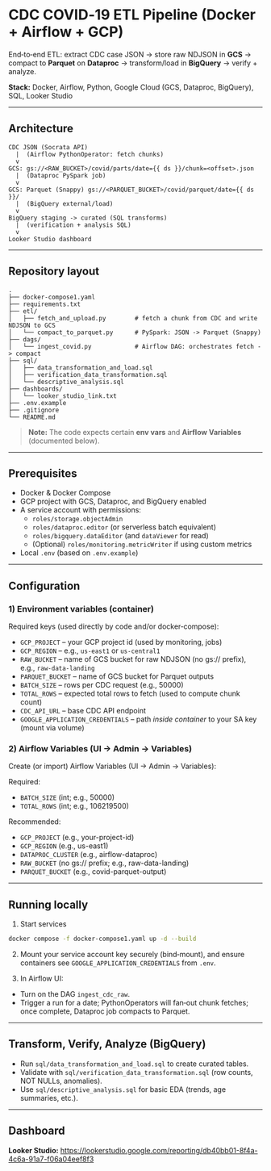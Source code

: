 # CDC COVID‑19 ETL Pipeline (Docker + Airflow + GCP)

End‑to‑end ETL: extract CDC case JSON → store raw NDJSON in **GCS** → compact to **Parquet** on **Dataproc** → transform/load in **BigQuery** → verify + analyze.

**Stack:** Docker, Airflow, Python, Google Cloud (GCS, Dataproc, BigQuery), SQL, Looker Studio

---

## Architecture

```
CDC JSON (Socrata API)
  |  (Airflow PythonOperator: fetch chunks)
  v
GCS: gs://<RAW_BUCKET>/covid/parts/date={{ ds }}/chunk=<offset>.json
  |  (Dataproc PySpark job)
  v
GCS: Parquet (Snappy) gs://<PARQUET_BUCKET>/covid/parquet/date={{ ds }}/
  |  (BigQuery external/load)
  v
BigQuery staging -> curated (SQL transforms)
  |  (verification + analysis SQL)
  v
Looker Studio dashboard
```

---

## Repository layout

```
.
├── docker-compose1.yaml
├── requirements.txt
├── etl/
│   ├── fetch_and_upload.py        # fetch a chunk from CDC and write NDJSON to GCS
│   └── compact_to_parquet.py      # PySpark: JSON -> Parquet (Snappy)
├── dags/
│   └── ingest_covid.py            # Airflow DAG: orchestrates fetch -> compact
├── sql/
│   ├── data_transformation_and_load.sql
│   ├── verification_data_transformation.sql
│   └── descriptive_analysis.sql
├── dashboards/
│   └── looker_studio_link.txt
├── .env.example
├── .gitignore
└── README.md
```

> **Note:** The code expects certain **env vars** and **Airflow Variables** (documented below).

---

## Prerequisites

- Docker & Docker Compose
- GCP project with GCS, Dataproc, and BigQuery enabled
- A service account with permissions:
  - `roles/storage.objectAdmin`
  - `roles/dataproc.editor` (or serverless batch equivalent)
  - `roles/bigquery.dataEditor` (and `dataViewer` for read)
  - (Optional) `roles/monitoring.metricWriter` if using custom metrics
- Local `.env` (based on `.env.example`)

---

## Configuration

### 1) Environment variables (container)

Required keys (used directly by code and/or docker‑compose):

- `GCP_PROJECT` – your GCP project id (used by monitoring, jobs)
- `GCP_REGION` – e.g., `us-east1` or `us-central1`
- `RAW_BUCKET` – name of GCS bucket for raw NDJSON (no gs:// prefix), e.g., `raw-data-landing`
- `PARQUET_BUCKET` – name of GCS bucket for Parquet outputs
- `BATCH_SIZE` – rows per CDC request (e.g., 50000)
- `TOTAL_ROWS` – expected total rows to fetch (used to compute chunk count)
- `CDC_API_URL` – base CDC API endpoint 
- `GOOGLE_APPLICATION_CREDENTIALS` – path *inside container* to your SA key (mount via volume) 

### 2) Airflow Variables (UI → Admin → Variables)

Create (or import) Airflow Variables (UI → Admin → Variables):

Required:
- `BATCH_SIZE` (int; e.g., 50000)
- `TOTAL_ROWS` (int; e.g., 106219500)

Recommended:
- `GCP_PROJECT` (e.g., your-project-id)
- `GCP_REGION` (e.g., us-east1)
- `DATAPROC_CLUSTER` (e.g., airflow-dataproc)
- `RAW_BUCKET` (no gs:// prefix; e.g., raw-data-landing)
- `PARQUET_BUCKET` (e.g., covid-parquet-output)

---

## Running locally

1) Start services
```bash
docker compose -f docker-compose1.yaml up -d --build
```

2) Mount your service account key securely (bind‑mount), and ensure containers see `GOOGLE_APPLICATION_CREDENTIALS` from `.env`.

3) In Airflow UI:
- Turn on the DAG `ingest_cdc_raw`.
- Trigger a run for a date; PythonOperators will fan‑out chunk fetches; once complete, Dataproc job compacts to Parquet.

---

## Transform, Verify, Analyze (BigQuery)

- Run `sql/data_transformation_and_load.sql` to create curated tables.
- Validate with `sql/verification_data_transformation.sql` (row counts, NOT NULLs, anomalies).
- Use `sql/descriptive_analysis.sql` for basic EDA (trends, age summaries, etc.).

---

## Dashboard

**Looker Studio:** https://lookerstudio.google.com/reporting/db40bb01-8f4a-4c6a-91a7-f06a04eef8f3
